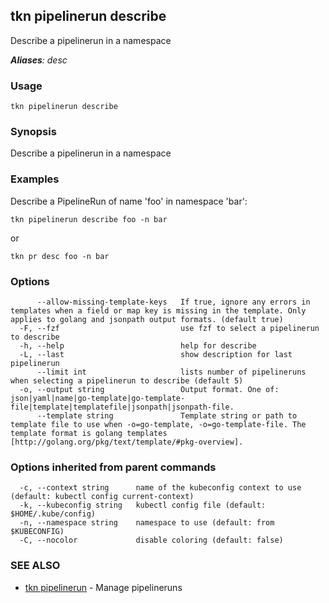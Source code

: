 ## tkn pipelinerun describe

Describe a pipelinerun in a namespace

***Aliases**: desc*

### Usage

```
tkn pipelinerun describe
```

### Synopsis

Describe a pipelinerun in a namespace

### Examples

Describe a PipelineRun of name 'foo' in namespace 'bar':

    tkn pipelinerun describe foo -n bar

or

    tkn pr desc foo -n bar


### Options

```
      --allow-missing-template-keys   If true, ignore any errors in templates when a field or map key is missing in the template. Only applies to golang and jsonpath output formats. (default true)
  -F, --fzf                           use fzf to select a pipelinerun to describe
  -h, --help                          help for describe
  -L, --last                          show description for last pipelinerun
      --limit int                     lists number of pipelineruns when selecting a pipelinerun to describe (default 5)
  -o, --output string                 Output format. One of: json|yaml|name|go-template|go-template-file|template|templatefile|jsonpath|jsonpath-file.
      --template string               Template string or path to template file to use when -o=go-template, -o=go-template-file. The template format is golang templates [http://golang.org/pkg/text/template/#pkg-overview].
```

### Options inherited from parent commands

```
  -c, --context string      name of the kubeconfig context to use (default: kubectl config current-context)
  -k, --kubeconfig string   kubectl config file (default: $HOME/.kube/config)
  -n, --namespace string    namespace to use (default: from $KUBECONFIG)
  -C, --nocolor             disable coloring (default: false)
```

### SEE ALSO

* [tkn pipelinerun](tkn_pipelinerun.md)	 - Manage pipelineruns

